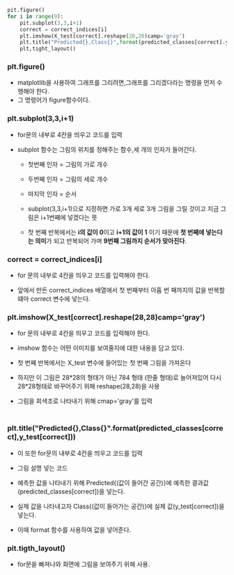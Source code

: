 ```python
pit.figure()
for i in range(9):
	pit.subplot(3,3,i+1)
	correct = correct_indices[i]
	plt.imshow(X_test[correct].reshape(28,28)camp='gray')
	plt.title("Predicted{},Class{}",format(predicted_classes[correct].y_test[correct]))
	plt,tight_layout()
```
### plt.figure()
- matplotlib을 사용하여 그래프를 그리려면,그래프를 그리겠다라는 명령을 먼저 수행해야 한다.
- 그 명령어가 figure함수이다.

### plt.subplot(3,3,i+1)
- for문의 내부로 4칸을 띄우고 코드를 입력

- subplot 함수는 그림의 위치를 정해주는 함수,세 개의 인자가 들어간다.
	- 첫번째 인자 = 그림의 가로 개수
	- 두번째 인자 = 그림의 세로 개수
	- 마지막 인자 = 순서

	- subplot(3,3,i+1)으로 지정하면 가로 3개 세로 3개 그림을 그릴 것이고 지금 그림은 i+1번째에 넣겠다는 뜻

	- 첫 번째 반복에서는 **i의 값이 0**이고 **i+1의 값이 1** 이기 때문에 **첫 번째에 넣는다는 의미**가 되고 반복되어 가며 **9번째 그림까지 순서가 맞아진다**.

### correct = correct_indices\[i]
- for 문의 내부로 4칸을 띄우고 코드를 입력해야 한다.

- 앞에서 만든 correct_indices 배열에서 첫 번째부터 아홉 번 째까지의 값을 반복할 떄마 correct 변수에 넣는다.

### plt.imshow(X_test\[correct].reshape(28,28)camp='gray')
- for 문의 내부로 4칸을 띄우고 코드를 입력해야 한다.

- imshow 함수는 어떤 이미지를 보여줄지에 대한 내용을 담고 있다.

- 첫 번째 반복에서는 X_test 변수에 들어있는 첫 번째 그림을 가져온다

- 하지만 이 그림은 28\*28의 형태가 아닌 784 형태 (한줄 형태)로 늘어져있어 다시 28\*28형태로 바꾸어주기 위해 reshape(28,28)을 사용

- 그림을 회색조로 나타내기 위해 cmap='gray'를 입력
###   plt.title("Predicted{},Class{}".format(predicted_classes\[correct],y_test\[correct]))
- 이 또한 for문의 내부로 4칸을 띄우고 코드를 입력

- 그림 설명 넣는 코드

- 예측한 값을 나타내기 위해 Predicted{(값이 들어간 공간)}에 예측한 결과값(predicted_classes\[correct])을 넣는다.

- 실제 값을 나타내고자 Class{(값이 들어가는 공간)}에 실제 값(y_test\[correct])을 넣는다.

- 이때 format 함수를 사용하여 값을 넣어준다.
### pit.tigth_layout()
- for문을 빠져나와 화면에 그림을 보여주기 위해 사용.

